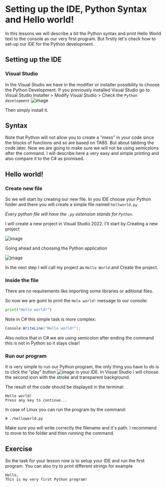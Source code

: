 # Setting up the IDE, Python Syntax and Hello world!

In this lessons we will describe a bit the Python syntax and print Hello World text to the console as our very first program.
But firstly let's check how to set-up our IDE for the Python development.

## Setting up the IDE

### Visual Studio
In the Visual Studio we have in the modifier or installer possibility to choose the Python Development. If you previously installed Visual Studio go to Visual Studio Installer > Modify Visual Studio > Check the `Python development`
![image](https://user-images.githubusercontent.com/57287296/206917063-edf40a60-775d-4746-8229-d0b3d7157d89.png)

Then simply install it.

## Syntax

Note that Python will not allow you to create a "mess" in your code since the blocks of functions and so are based on TABS. But about tabbing the code later. Now we are going to make sure we will not be using semicolons after the command. I will describe here a very easy and simple printing and also compare it to the C# as promised.

## Hello world!

### Create new file

So we will start by creating our new file. In you IDE choose your Python folder and there you will create a simple file named `hellworld.py`

*Every python file will have the `.py` extension stands for `Python`.*

I will create a new project in Visual Studio 2022.
I'll start by Creating a new project

![image](https://user-images.githubusercontent.com/57287296/206917176-e35a1fb0-c0a4-417f-a0fc-11989b0a23f8.png)

Going ahead and choosing the Python application

![image](https://user-images.githubusercontent.com/57287296/206917223-02087aa1-5dd5-4020-a536-eac909677305.png)

In the next step I will call my project as `Hello World` and Create the project.

### Inside the file

There are no requirements like importing some libraries or aditional files.

So now we are goint to print the `Helo world!` message to our console:
```python
print("Hello world!")
```

Note in C# this simple task is more complex:

```csharp
Console.WriteLine("Hello world!");
```

Also notice that in C# we are using semicolon after ending the command this is not in Python so it stays clear!

### Run our program

It is very simple to run our Python program, the only thing you have to do is to click the "play" button ![image](https://user-images.githubusercontent.com/57287296/206917341-aed82890-a2d8-48d0-83fd-f61b9c4cc397.png)
 in your IDE. In Visual Studio I will choose the second icon with the stroke and transparent background. 
 
 The result of the code should be displayed in the terminal: 
 ```
 Hello world!
 Press any key to continue...
 ```
 
 In case of Linux you can run the program by the command:
 ```
 # ./helloworld.py
 ```
 Make sure you will write correctly the filename and it's path. I recommend to move to the folder and then running the command.

## Exercise

So the task for your lesson now is to setup your IDE and run the first program. You can also try to print different strings for example
```
Hello,
This is my very first Python program!
```
